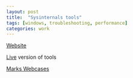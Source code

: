 ```yaml
---
layout: post
title:  "Sysinternals tools"
tags: [windows, troubleshooting, performance]
categories: work
---
```



[Website][official]

[Live][live] version of tools

[Marks Webcases][talks]








[official]: https://docs.microsoft.com/en-us/sysinternals/
[live]: https://live.sysinternals.com/
[talks]: https://docs.microsoft.com/en-us/sysinternals/learn/webcasts
